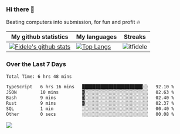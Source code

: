 ### Hi there 👋
<p>Beating computers into submission, for fun and profit 🔥</p>

|My github statistics|My languages|Streaks|
|-|-|-|
|[![Fidele's github stats](https://github-readme-stats.vercel.app/api?username=itfidele&count_private=true&show_icons=true&theme=dark&hide_title=true)](https://github.com/itfidele)|[![Top Langs](https://github-readme-stats.vercel.app/api/top-langs/?username=itfidele&show_icons=true&langs_count=8&theme=dark&layout=compact&hide_title=true)](https://github.com/itfidele)|![itfidele](https://github-readme-streak-stats.herokuapp.com/?user=itfidele&theme=dark)

### Over the Last 7 Days
<!--START_SECTION:waka-->

```txt
Total Time: 6 hrs 48 mins

TypeScript   6 hrs 16 mins   ███████████████████████░░   92.10 %
JSON         10 mins         ▓░░░░░░░░░░░░░░░░░░░░░░░░   02.63 %
Bash         9 mins          ▓░░░░░░░░░░░░░░░░░░░░░░░░   02.40 %
Rust         9 mins          ▓░░░░░░░░░░░░░░░░░░░░░░░░   02.37 %
SQL          1 min           ░░░░░░░░░░░░░░░░░░░░░░░░░   00.40 %
Other        0 secs          ░░░░░░░░░░░░░░░░░░░░░░░░░   00.08 %
```

<!--END_SECTION:waka-->



![](https://komarev.com/ghpvc/?username=itfidele)
